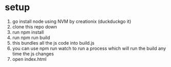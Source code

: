 # setup

1. go install node using NVM by creationix (duckduckgo it)
2. clone this repo down
3. run npm install
4. run npm run build
5. this bundles all the js code into build.js
6. you can use npm run watch to run a process which will run the build any time the js changes
7. open index.html